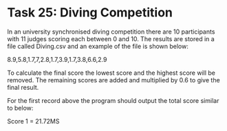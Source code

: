 # Task 25: Diving Competition

In an university  synchronised diving competition there are 10 participants with 11 judges scoring each between 0 and 10. The results are stored in a file called Diving.csv and an example of the file is shown below: 

8.9,5.8,1.7,7,2.8,1.7,3.9,1.7,3.8,6.6,2.9 

To calculate the final score the lowest score and the highest score will be removed. The remaining scores are added and multiplied by 0.6 to give the final result. 

For the first record above the program should output the total score similar to below: 

Score 1 = 21.72MS